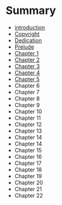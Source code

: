 # Summary

* [introduction](README.md)
* [Copyright](copyright.md)
* [Dedication](dedication.md)
* [Prelude](prelude.md)
* [Chapter 1](chapter1.md)
* [Chapter 2](chapter2.md)
* [Chapter 3](chapter3.md)
* [Chapter 4](chapter4.md)
* [Chapter 5](chapter5.md)
* Chapter 6
* Chapter 7
* Chapter 8
* Chapter 9
* Chapter 10
* Chapter 11
* Chapter 12
* Chapter 13
* Chapter 14
* Chapter 14
* Chapter 15
* Chapter 16
* Chapter 17
* Chapter 18
* Chapter 19
* Chapter 20
* Chapter 21
* Chapter 22

